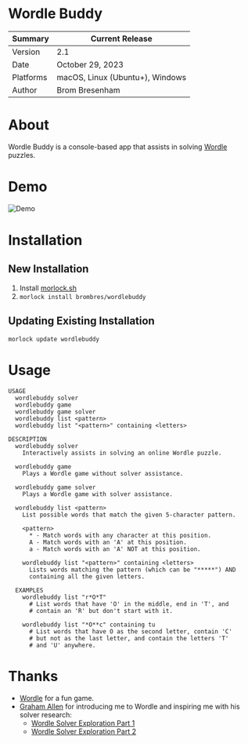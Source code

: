 # Wordle Buddy

Summary   | Current Release
----------|-----------------------
Version   | 2.1
Date      | October 29, 2023
Platforms | macOS, Linux (Ubuntu+), Windows
Author    | Brom Bresenham

# About
Wordle Buddy is a console-based app that assists in solving [Wordle](https://powerlanguage.co.uk/wordle/) puzzles.

# Demo
![Demo](Media/Videos/WordleBuddy.gif)

# Installation

## New Installation

1. Install [morlock.sh](https://morlock.sh)
2. `morlock install brombres/wordlebuddy`

## Updating Existing Installation
    morlock update wordlebuddy

# Usage

    USAGE
      wordlebuddy solver
      wordlebuddy game
      wordlebuddy game solver
      wordlebuddy list <pattern>
      wordlebuddy list "<pattern>" containing <letters>

    DESCRIPTION
      wordlebuddy solver
        Interactively assists in solving an online Wordle puzzle.

      wordlebuddy game
        Plays a Wordle game without solver assistance.

      wordlebuddy game solver
        Plays a Wordle game with solver assistance.

      wordlebuddy list <pattern>
        List possible words that match the given 5-character pattern.

        <pattern>
          * - Match words with any character at this position.
          A - Match words with an 'A' at this position.
          a - Match words with an 'A' NOT at this position.

        wordlebuddy list "<pattern>" containing <letters>
          Lists words matching the pattern (which can be "*****") AND
          containing all the given letters.

      EXAMPLES
        wordlebuddy list "r*O*T"
          # List words that have 'O' in the middle, end in 'T', and
          # contain an 'R' but don't start with it.

        wordlebuddy list "*O**c" containing tu
          # List words that have O as the second letter, contain 'C'
          # but not as the last letter, and contain the letters 'T'
          # and 'U' anywhere.

# Thanks
- [Wordle](https://powerlanguage.co.uk/wordle/) for a fun game.
- [Graham Allen](https://twitch.tv/graham) for introducing me to Wordle and inspiring me with his solver research:
    - [Wordle Solver Exploration Part 1](https://observablehq.com/@iamgrahamallen/wordle-solver-exploration)
    - [Wordle Solver Exploration Part 2](https://observablehq.com/@iamgrahamallen/wordle-solver-exploration-part-2)

